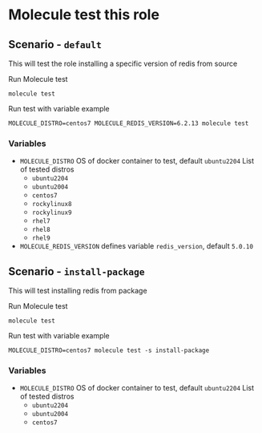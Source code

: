 # Molecule test this role

## Scenario - `default`
This will test the role installing a specific version of redis from source

Run Molecule test
```
molecule test
```

Run test with variable example
```
MOLECULE_DISTRO=centos7 MOLECULE_REDIS_VERSION=6.2.13 molecule test
```

### Variables
 - `MOLECULE_DISTRO` OS of docker container to test, default `ubuntu2204`
    List of tested distros
    - `ubuntu2204`
    - `ubuntu2004`
    - `centos7`
    - `rockylinux8`
    - `rockylinux9`
    - `rhel7`
    - `rhel8`
    - `rhel9`
 - `MOLECULE_REDIS_VERSION` defines variable `redis_version`, default `5.0.10`


## Scenario - `install-package`
This will test installing redis from package

Run Molecule test
```
molecule test
```

Run test with variable example
```
MOLECULE_DISTRO=centos7 molecule test -s install-package
```

### Variables
 - `MOLECULE_DISTRO` OS of docker container to test, default `ubuntu2204`
    List of tested distros
    - `ubuntu2204`
    - `ubuntu2004`
    - `centos7`